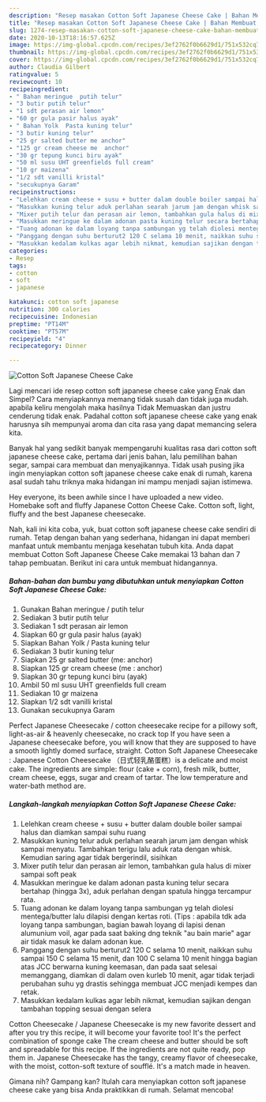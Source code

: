 ```yaml
---
description: "Resep masakan Cotton Soft Japanese Cheese Cake | Bahan Membuat Cotton Soft Japanese Cheese Cake Yang Sedap"
title: "Resep masakan Cotton Soft Japanese Cheese Cake | Bahan Membuat Cotton Soft Japanese Cheese Cake Yang Sedap"
slug: 1274-resep-masakan-cotton-soft-japanese-cheese-cake-bahan-membuat-cotton-soft-japanese-cheese-cake-yang-sedap
date: 2020-10-13T18:16:57.625Z
image: https://img-global.cpcdn.com/recipes/3ef2762f0b6629d1/751x532cq70/cotton-soft-japanese-cheese-cake-foto-resep-utama.jpg
thumbnail: https://img-global.cpcdn.com/recipes/3ef2762f0b6629d1/751x532cq70/cotton-soft-japanese-cheese-cake-foto-resep-utama.jpg
cover: https://img-global.cpcdn.com/recipes/3ef2762f0b6629d1/751x532cq70/cotton-soft-japanese-cheese-cake-foto-resep-utama.jpg
author: Claudia Gilbert
ratingvalue: 5
reviewcount: 10
recipeingredient:
- " Bahan meringue  putih telur"
- "3 butir putih telur"
- "1 sdt perasan air lemon"
- "60 gr gula pasir halus ayak"
- " Bahan Yolk  Pasta kuning telur"
- "3 butir kuning telur"
- "25 gr salted butter me anchor"
- "125 gr cream cheese me  anchor"
- "30 gr tepung kunci biru ayak"
- "50 ml susu UHT greenfields full cream"
- "10 gr maizena"
- "1/2 sdt vanilli kristal"
- "secukupnya Garam"
recipeinstructions:
- "Lelehkan cream cheese + susu + butter dalam double boiler sampai halus dan diamkan sampai suhu ruang"
- "Masukkan kuning telur aduk perlahan searah jarum jam dengan whisk sampai menyatu. Tambahkan terigu lalu aduk rata dengan whisk. Kemudian saring agar tidak bergerindil, sisihkan"
- "Mixer putih telur dan perasan air lemon, tambahkan gula halus di mixer sampai soft peak"
- "Masukkan meringue ke dalam adonan pasta kuning telur secara bertahap (hingga 3x), aduk perlahan dengan spatula hingga tercampur rata."
- "Tuang adonan ke dalam loyang tanpa sambungan yg telah diolesi mentega/butter lalu dilapisi dengan kertas roti. (Tips : apabila tdk ada loyang tanpa sambungan, bagian bawah loyang di lapisi denan alumunium voil, agar pada saat baking dng teknik &#34;au bain marie&#34; agar air tidak masuk ke dalam adonan kue."
- "Panggang dengan suhu berturut2 120 C selama 10 menit, naikkan suhu sampai 150 C selama 15 menit, dan 100 C selama 10 menit hingga bagian atas JCC berwarna kuning keemasan, dan pada saat selesai memanggang, diamkan di dalam oven kurleb 10 menit, agar tidak terjadi perubahan suhu yg drastis sehingga membuat JCC menjadi kempes dan retak."
- "Masukkan kedalam kulkas agar lebih nikmat, kemudian sajikan dengan tambahan topping sesuai dengan selera"
categories:
- Resep
tags:
- cotton
- soft
- japanese

katakunci: cotton soft japanese 
nutrition: 300 calories
recipecuisine: Indonesian
preptime: "PT14M"
cooktime: "PT57M"
recipeyield: "4"
recipecategory: Dinner

---
```



![Cotton Soft Japanese Cheese Cake](https://img-global.cpcdn.com/recipes/3ef2762f0b6629d1/751x532cq70/cotton-soft-japanese-cheese-cake-foto-resep-utama.jpg)

Lagi mencari ide resep cotton soft japanese cheese cake yang Enak dan Simpel? Cara menyiapkannya memang tidak susah dan tidak juga mudah. apabila keliru mengolah maka hasilnya Tidak Memuaskan dan justru cenderung tidak enak. Padahal cotton soft japanese cheese cake yang enak harusnya sih mempunyai aroma dan cita rasa yang dapat memancing selera kita.

Banyak hal yang sedikit banyak mempengaruhi kualitas rasa dari cotton soft japanese cheese cake, pertama dari jenis bahan, lalu pemilihan bahan segar, sampai cara membuat dan menyajikannya. Tidak usah pusing jika ingin menyiapkan cotton soft japanese cheese cake enak di rumah, karena asal sudah tahu triknya maka hidangan ini mampu menjadi sajian istimewa.

Hey everyone, its been awhile since I have uploaded a new video. Homebake soft and fluffy Japanese Cotton Cheese Cake. Cotton soft, light, fluffy and the best Japanese cheesecake.


Nah, kali ini kita coba, yuk, buat cotton soft japanese cheese cake sendiri di rumah. Tetap dengan bahan yang sederhana, hidangan ini dapat memberi manfaat untuk membantu menjaga kesehatan tubuh kita. Anda dapat membuat Cotton Soft Japanese Cheese Cake memakai 13 bahan dan 7 tahap pembuatan. Berikut ini cara untuk membuat hidangannya.

<!--inarticleads1-->

##### Bahan-bahan dan bumbu yang dibutuhkan untuk menyiapkan Cotton Soft Japanese Cheese Cake:

1. Gunakan  Bahan meringue / putih telur
1. Sediakan 3 butir putih telur
1. Sediakan 1 sdt perasan air lemon
1. Siapkan 60 gr gula pasir halus (ayak)
1. Siapkan  Bahan Yolk / Pasta kuning telur
1. Sediakan 3 butir kuning telur
1. Siapkan 25 gr salted butter (me: anchor)
1. Siapkan 125 gr cream cheese (me : anchor)
1. Siapkan 30 gr tepung kunci biru (ayak)
1. Ambil 50 ml susu UHT greenfields full cream
1. Sediakan 10 gr maizena
1. Siapkan 1/2 sdt vanilli kristal
1. Gunakan secukupnya Garam


Perfect Japanese Cheesecake / cotton cheesecake recipe for a pillowy soft, light-as-air &amp; heavenly cheesecake, no crack top If you have seen a Japanese cheesecake before, you will know that they are supposed to have a smooth lightly domed surface, straight. Cotton Soft Japanese Cheesecake : Japanese Cotton Cheesecake （日式轻乳酪蛋糕）is a delicate and moist cake. The ingredients are simple: flour (cake + corn), fresh milk, butter, cream cheese, eggs, sugar and cream of tartar. The low temperature and water-bath method are. 

<!--inarticleads2-->

##### Langkah-langkah menyiapkan Cotton Soft Japanese Cheese Cake:

1. Lelehkan cream cheese + susu + butter dalam double boiler sampai halus dan diamkan sampai suhu ruang
1. Masukkan kuning telur aduk perlahan searah jarum jam dengan whisk sampai menyatu. Tambahkan terigu lalu aduk rata dengan whisk. Kemudian saring agar tidak bergerindil, sisihkan
1. Mixer putih telur dan perasan air lemon, tambahkan gula halus di mixer sampai soft peak
1. Masukkan meringue ke dalam adonan pasta kuning telur secara bertahap (hingga 3x), aduk perlahan dengan spatula hingga tercampur rata.
1. Tuang adonan ke dalam loyang tanpa sambungan yg telah diolesi mentega/butter lalu dilapisi dengan kertas roti. (Tips : apabila tdk ada loyang tanpa sambungan, bagian bawah loyang di lapisi denan alumunium voil, agar pada saat baking dng teknik &#34;au bain marie&#34; agar air tidak masuk ke dalam adonan kue.
1. Panggang dengan suhu berturut2 120 C selama 10 menit, naikkan suhu sampai 150 C selama 15 menit, dan 100 C selama 10 menit hingga bagian atas JCC berwarna kuning keemasan, dan pada saat selesai memanggang, diamkan di dalam oven kurleb 10 menit, agar tidak terjadi perubahan suhu yg drastis sehingga membuat JCC menjadi kempes dan retak.
1. Masukkan kedalam kulkas agar lebih nikmat, kemudian sajikan dengan tambahan topping sesuai dengan selera


Cotton Cheesecake / Japanese Cheesecake is my new favorite dessert and after you try this recipe, it will become your favorite too! It&#39;s the perfect combination of sponge cake The cream cheese and butter should be soft and spreadable for this recipe. If the ingredients are not quite ready, pop them in. Japanese Cheesecake has the tangy, creamy flavor of cheesecake, with the moist, cotton-soft texture of soufflé. It&#39;s a match made in heaven. 

Gimana nih? Gampang kan? Itulah cara menyiapkan cotton soft japanese cheese cake yang bisa Anda praktikkan di rumah. Selamat mencoba!
